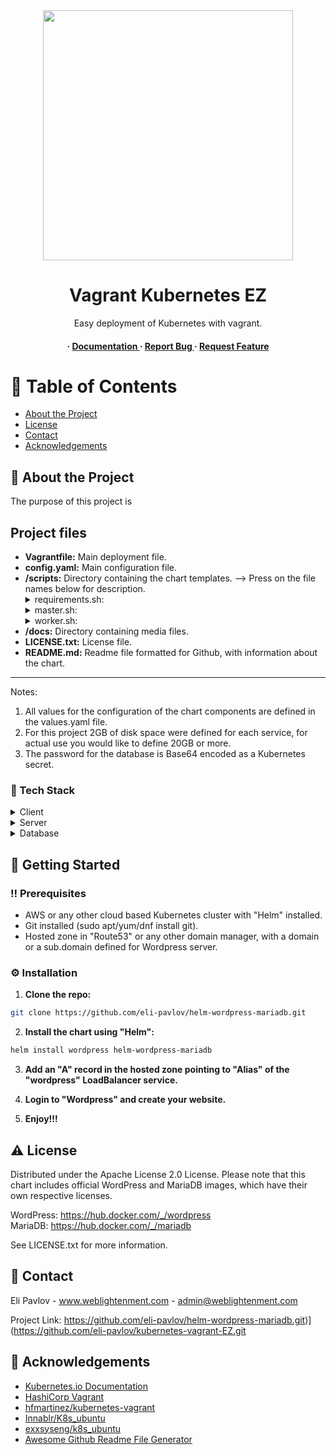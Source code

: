 <div align='center'>
<img src= "https://miro.medium.com/v2/resize:fit:720/format:webp/1*f1hLnqSswkvl8TVKMMjyFw.png" width=400 />

<h1>Vagrant Kubernetes EZ</h1>
<p>Easy deployment of Kubernetes with vagrant.</p>

<h4> <span> · </span> <a href="https://github.com/eli-pavlov/kubernetes-vagrant-EZ/blob/master/README.md"> Documentation </a> <span> · </span> <a href="https://github.com/eli-pavlov/helm-wordpress-mariadb/issues"> Report Bug </a> <span> · </span> <a href="https://github.com/eli-pavlov/kubernetes-vagrant-EZ/issues"> Request Feature </a> </h4>



</div>

# :notebook_with_decorative_cover: Table of Contents

- [About the Project](#star2-about-the-project)
- [License](#warning-license)
- [Contact](#handshake-contact)
- [Acknowledgements](#gem-acknowledgements)


## :star2: About the Project
The purpose of this project is 


## Project files

- **Vagrantfile:** Main deployment file.
- **config.yaml:** Main configuration file.
- **/scripts:** Directory containing the chart templates. --> Press on the file names below for description.
  <details> <summary>requirements.sh:</summary> <ul>
  - Script to install required packages on all VM's.
  </ul> </details>
    <details> <summary>master.sh:</summary> <ul>
  -  Configuration file to create a Persistent Volume for MySQL to store the working directory in a persistent way.
  </ul> </details>
    <details> <summary>worker.sh:</summary> <ul>
  - Configuration file to create a Persistent Volume Claim for MySQL, to claim the created above Persistent Volume.
  </ul> </details>
- **/docs:** Directory containing media files.
- **LICENSE.txt:** License file.
- **README.md:** Readme file formatted for Github, with information about the chart.

---

Notes:
1. All values for the configuration of the chart components are defined in the values.yaml file.
2. For this project 2GB of disk space were defined for each service, for actual use you would like to define 20GB or more.
3. The password for the database is Base64 encoded as a Kubernetes secret.



### :space_invader: Tech Stack
<details> <summary>Client</summary> <ul>
<li><a href="https://wordpress.com/he/">WordPress</a></li>
</ul> </details>
<details> <summary>Server</summary> <ul>
<li><a href="https://httpd.apache.org/">Apache</a></li>
</ul> </details>
<details> <summary>Database</summary> <ul>
<li><a href="https://mariadb.org/">MariaDB</a></li>
</ul> </details>

## :toolbox: Getting Started

### :bangbang: Prerequisites

- AWS or any other cloud based Kubernetes cluster with "Helm" installed.
- Git installed (sudo apt/yum/dnf install git).
- Hosted zone in "Route53" or any other domain manager, with a domain or a sub.domain defined for Wordpress server.


### :gear: Installation

1. **Clone the repo:**
```bash
git clone https://github.com/eli-pavlov/helm-wordpress-mariadb.git
```
2. **Install the chart using "Helm":**
```bash
helm install wordpress helm-wordpress-mariadb
```

3. **Add an "A" record in the hosted zone pointing to "Alias" of the "wordpress" LoadBalancer service.**

4. **Login to "Wordpress" and create your website.**

5. **Enjoy!!!**

## :warning: License

Distributed under the Apache License 2.0 License.
Please note that this chart includes official WordPress and MariaDB images, which have their own respective licenses. 

WordPress: https://hub.docker.com/_/wordpress  
MariaDB: https://hub.docker.com/_/mariadb  

See LICENSE.txt for more information.

## :handshake: Contact

Eli Pavlov - www.weblightenment.com - admin@weblightenment.com

Project Link: https://github.com/eli-pavlov/helm-wordpress-mariadb.git)](https://github.com/eli-pavlov/kubernetes-vagrant-EZ.git

## :gem: Acknowledgements

- [Kubernetes.io Documentation](https://kubernetes.io/docs)
- [HashiCorp Vagrant](https://www.vagrantup.com/)
- [hfmartinez/kubernetes-vagrant](https://github.com/hfmartinez/kubernetes-vagrant)
- [Innablr/K8s_ubuntu](https://github.com/Innablr/k8s_ubuntu)
- [exxsyseng/k8s_ubuntu](https://bitbucket.org/exxsyseng/k8s_ubuntu/src/master/)
- [Awesome Github Readme File Generator](https://www.genreadme.cloud/)

